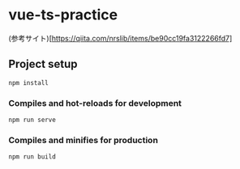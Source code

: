 # vue-ts-practice

(参考サイト)[https://qiita.com/nrslib/items/be90cc19fa3122266fd7]

## Project setup
```
npm install
```

### Compiles and hot-reloads for development
```
npm run serve
```

### Compiles and minifies for production
```
npm run build
```

